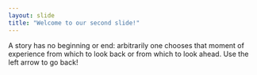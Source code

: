 ```yaml
---
layout: slide
title: "Welcome to our second slide!"
---
```

A story has no beginning or end: arbitrarily one chooses that moment of experience from which to look back or from which to look ahead.
Use the left arrow to go back!
